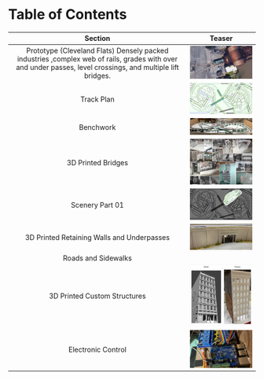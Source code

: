 # Table of Contents

Section         | Teaser         
:-------------------------:|:---------------------------:
Prototype (Cleveland Flats) Densely packed industries ,complex web of rails, grades with over and under passes, level crossings, and multiple lift bridges.  |   ![Turnout at Lift Bridge](toc/tocTurnoutAtLiftBridge.png)
Track Plan  |  ![Plan](toc/tocRev8s.png)
Benchwork |  ![Benchwork](toc/tocIMG_0104.png)
3D Printed Bridges | ![Models and Prototype Inspirations](toc/tocCustom3DPrintedModels.png)
Scenery Part 01 |  ![Image of steel viaduct](toc/tocArea00.png)
3D Printed Retaining Walls and Underpasses |  ![Setting](toc/tocRetainingWall_p.png)
Roads and Sidewalks | 
3D Printed Custom Structures | ![](toc/tocHydeBuilding.png)
Electronic Control | ![Electronic Control](toc/tocIMG_0129s.png)
